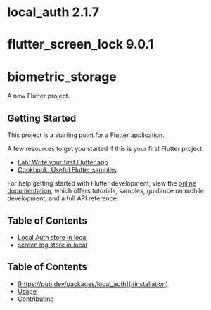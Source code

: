 # local_auth 2.1.7 
# flutter_screen_lock 9.0.1 

# biometric_storage

A new Flutter project.

## Getting Started

This project is a starting point for a Flutter application.

A few resources to get you started if this is your first Flutter project:

- [Lab: Write your first Flutter app](https://docs.flutter.dev/get-started/codelab)
- [Cookbook: Useful Flutter samples](https://docs.flutter.dev/cookbook)

For help getting started with Flutter development, view the
[online documentation](https://docs.flutter.dev/), which offers tutorials,
samples, guidance on mobile development, and a full API reference.
## Table of Contents
- [Local Auth  store  in local ](#https://pub.dev/packages/local_auth)
- [screen log store in local](#https://pub.dev/packages/flutter_screen_lock)

## Table of Contents
- [https://pub.dev/packages/local_auth](#installation)
- [Usage](#usage)
- [Contributing](#contributing)
